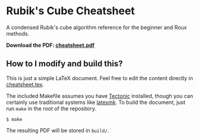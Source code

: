 # Rubik's Cube Cheatsheet

A condensed Rubik's cube algorithm reference for the beginner and Roux
methods.

**Download the PDF: [cheatsheet.pdf](https://github.com/lukehsiao/rubiks-cheatsheet/raw/master/build/cheatsheet.pdf)**

## How to I modify and build this?

This is just a simple LaTeX document. Feel free to edit the content directly in
[cheatsheet.tex](https://github.com/lukehsiao/rubiks-cheatsheet/blob/master/cheatsheet.tex).

The included Makefile assumes you have [Tectonic][tectonic] installed, though
you can certainly use traditional systems like [latexmk]. To build the
document, just run `make` in the root of the repository.

```
$ make
```

The resulting PDF will be stored in `build/`.


[tectonic]: https://tectonic-typesetting.github.io/en-US/
[latexmk]: https://mg.readthedocs.io/latexmk.html
